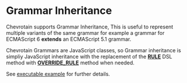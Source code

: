 # Grammar Inheritance

Chevrotain supports Grammar Inheritance, This is useful to represent multiple variants of the same grammar
for example a grammar for ECMAScript 6 **extends** an ECMAScript 5.1 grammar.

Chevrotain Grammars are JavaScript classes, so Grammar inheritance is simpliy JavaScript inheritance
with the replacement of the [**RULE**](https://sap.github.io/chevrotain/documentation/4_5_0/classes/parser.html#rule)
DSL method with [**OVERRIDE_RULE**](https://sap.github.io/chevrotain/documentation/4_5_0/classes/parser.html#override_rule) method when needed.

See [executable example](https://github.com/SAP/chevrotain/tree/master/examples/parser/inheritance)
for further details.
